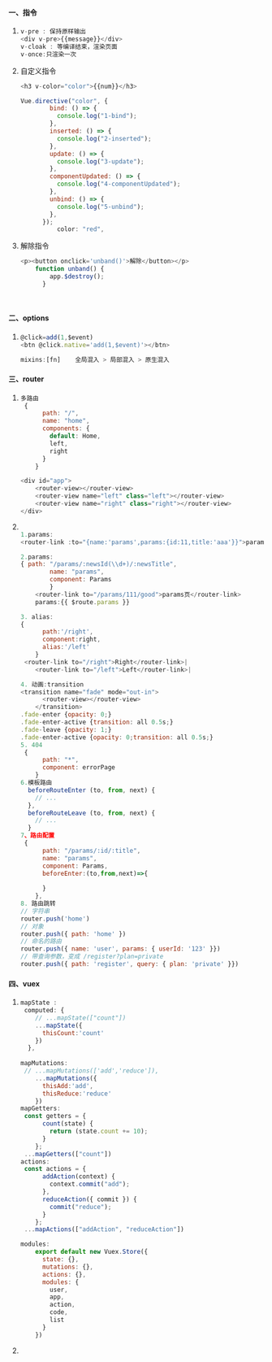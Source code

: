 #### 一、指令

1. ````javascript
   v-pre : 保持原样输出
   <div v-pre>{{message}}</div>
   v-cloak : 等编译结束，渲染页面
   v-once:只渲染一次
   ````

2. 自定义指令

   ````javascript
   <h3 v-color="color">{{num}}</h3>
   
   Vue.directive("color", {
           bind: () => {
             console.log("1-bind");
           },
           inserted: () => {
             console.log("2-inserted");
           },
           update: () => {
             console.log("3-update");
           },
           componentUpdated: () => {
             console.log("4-componentUpdated");
           },
           unbind: () => {
             console.log("5-unbind");
           },
         });
             color: "red",
   ````

3. 解除指令

   ````javascript
   <p><button onclick='unband()'>解除</button></p>
       function unband() {
           app.$destroy();
         }
   
     
   ````



#### 二、options

1. ````javascript
   @click=add(1,$event)
   <btn @click.native='add(1,$event)'></btn>
   
   mixins:[fn]    全局混入 > 局部混入 > 原生混入
   ````


#### 三、router

1. ````javascript
   多路由
   	{
         path: "/",
         name: "home",
         components: {
           default: Home,
           left,
           right
         }
       }
   
   <div id="app">
       <router-view></router-view>
       <router-view name="left" class="left"></router-view>
       <router-view name="right" class="right"></router-view>
   </div>
   ````

2. ````javascript
   
   1.params:
   <router-link :to="{name:'params',params:{id:11,title:'aaa'}}">params页</router-link>
   
   2.params:
   { path: "/params/:newsId(\\d+)/:newsTitle",  
           name: "params",
           component: Params 
           }
       <router-link to="/params/111/good">params页</router-link>
       params:{{ $route.params }}
   
   3. alias:
   {
         path:'/right',
         component:right,
         alias:'/left'
       }
   	<router-link to="/right">Right</router-link>|
       <router-link to="/left">Left</router-link>|
   
   4. 动画:transition
   <transition name="fade" mode="out-in">
         <router-view></router-view>
       </transition>
   .fade-enter {opacity: 0;}
   .fade-enter-active {transition: all 0.5s;}
   .fade-leave {opacity: 1;}
   .fade-enter-active {opacity: 0;transition: all 0.5s;}
   5. 404
   	{
         path: "*",
         component: errorPage
       }
   6.模板路由
     beforeRouteEnter (to, from, next) {
       // ...
     },
     beforeRouteLeave (to, from, next) {
       // ...
     }
   7、路由配置 
   	{
         path: "/params/:id/:title",
         name: "params",
         component: Params,
         beforeEnter:(to,from,next)=>{
           
         }
       },
   8. 路由跳转
   // 字符串
   router.push('home')
   // 对象
   router.push({ path: 'home' })
   // 命名的路由
   router.push({ name: 'user', params: { userId: '123' }})
   // 带查询参数，变成 /register?plan=private
   router.push({ path: 'register', query: { plan: 'private' }})
   ````

#### 四、vuex

1. ````javascript
   mapState :
   	computed: {
       // ...mapState(["count"])
       ...mapState({
         thisCount:'count'
       })
     },
    
   mapMutations:       
   	// ...mapMutations(['add','reduce']),
       ...mapMutations({
         thisAdd:'add',
         thisReduce:'reduce'
       })
   mapGetters:
	const getters = {
         count(state) {
           return (state.count += 10);
         }
       };
   	...mapGetters(["count"])
   actions:
   	const actions = {
         addAction(context) {
           context.commit("add");
         },
         reduceAction({ commit }) {
           commit("reduce");
         }
       };
   	...mapActions(["addAction", "reduceAction"])
   
   modules:
       export default new Vuex.Store({
         state: {},
         mutations: {},
         actions: {},
         modules: {
           user,
           app,
           action,
           code,
           list
         }
       })
   ````
   
2. 